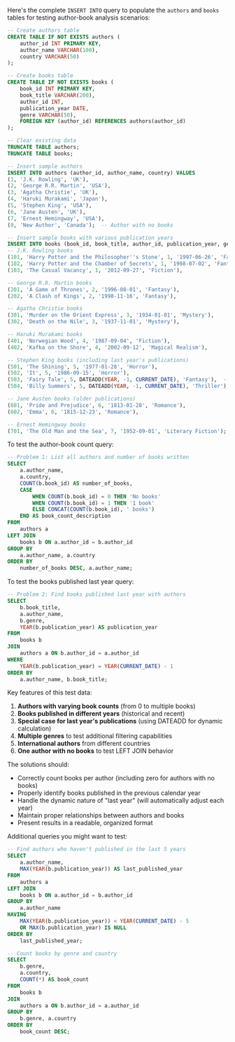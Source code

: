 Here's the complete `INSERT INTO` query to populate the `authors` and `books` tables for testing author-book analysis scenarios:

```sql
-- Create authors table
CREATE TABLE IF NOT EXISTS authors (
    author_id INT PRIMARY KEY,
    author_name VARCHAR(100),
    country VARCHAR(50)
);

-- Create books table
CREATE TABLE IF NOT EXISTS books (
    book_id INT PRIMARY KEY,
    book_title VARCHAR(200),
    author_id INT,
    publication_year DATE,
    genre VARCHAR(50),
    FOREIGN KEY (author_id) REFERENCES authors(author_id)
);

-- Clear existing data
TRUNCATE TABLE authors;
TRUNCATE TABLE books;

-- Insert sample authors
INSERT INTO authors (author_id, author_name, country) VALUES
(1, 'J.K. Rowling', 'UK'),
(2, 'George R.R. Martin', 'USA'),
(3, 'Agatha Christie', 'UK'),
(4, 'Haruki Murakami', 'Japan'),
(5, 'Stephen King', 'USA'),
(6, 'Jane Austen', 'UK'),
(7, 'Ernest Hemingway', 'USA'),
(8, 'New Author', 'Canada');  -- Author with no books

-- Insert sample books with various publication years
INSERT INTO books (book_id, book_title, author_id, publication_year, genre) VALUES
-- J.K. Rowling books
(101, 'Harry Potter and the Philosopher''s Stone', 1, '1997-06-26', 'Fantasy'),
(102, 'Harry Potter and the Chamber of Secrets', 1, '1998-07-02', 'Fantasy'),
(103, 'The Casual Vacancy', 1, '2012-09-27', 'Fiction'),

-- George R.R. Martin books
(201, 'A Game of Thrones', 2, '1996-08-01', 'Fantasy'),
(202, 'A Clash of Kings', 2, '1998-11-16', 'Fantasy'),

-- Agatha Christie books
(301, 'Murder on the Orient Express', 3, '1934-01-01', 'Mystery'),
(302, 'Death on the Nile', 3, '1937-11-01', 'Mystery'),

-- Haruki Murakami books
(401, 'Norwegian Wood', 4, '1987-09-04', 'Fiction'),
(402, 'Kafka on the Shore', 4, '2002-09-12', 'Magical Realism'),

-- Stephen King books (including last year's publications)
(501, 'The Shining', 5, '1977-01-28', 'Horror'),
(502, 'It', 5, '1986-09-15', 'Horror'),
(503, 'Fairy Tale', 5, DATEADD(YEAR, -1, CURRENT_DATE), 'Fantasy'),  -- Published last year
(504, 'Billy Summers', 5, DATEADD(YEAR, -1, CURRENT_DATE), 'Thriller'),  -- Published last year

-- Jane Austen books (older publications)
(601, 'Pride and Prejudice', 6, '1813-01-28', 'Romance'),
(602, 'Emma', 6, '1815-12-23', 'Romance'),

-- Ernest Hemingway books
(701, 'The Old Man and the Sea', 7, '1952-09-01', 'Literary Fiction');
```

To test the author-book count query:

```sql
-- Problem 1: List all authors and number of books written
SELECT
    a.author_name,
    a.country,
    COUNT(b.book_id) AS number_of_books,
    CASE 
        WHEN COUNT(b.book_id) = 0 THEN 'No books'
        WHEN COUNT(b.book_id) = 1 THEN '1 book'
        ELSE CONCAT(COUNT(b.book_id), ' books')
    END AS book_count_description
FROM
    authors a
LEFT JOIN
    books b ON a.author_id = b.author_id
GROUP BY
    a.author_name, a.country
ORDER BY
    number_of_books DESC, a.author_name;
```

To test the books published last year query:

```sql
-- Problem 2: Find books published last year with authors
SELECT
    b.book_title,
    a.author_name,
    b.genre,
    YEAR(b.publication_year) AS publication_year
FROM
    books b
JOIN
    authors a ON b.author_id = a.author_id
WHERE
    YEAR(b.publication_year) = YEAR(CURRENT_DATE) - 1
ORDER BY
    a.author_name, b.book_title;
```

Key features of this test data:
1. **Authors with varying book counts** (from 0 to multiple books)
2. **Books published in different years** (historical and recent)
3. **Special case for last year's publications** (using DATEADD for dynamic calculation)
4. **Multiple genres** to test additional filtering capabilities
5. **International authors** from different countries
6. **One author with no books** to test LEFT JOIN behavior

The solutions should:
- Correctly count books per author (including zero for authors with no books)
- Properly identify books published in the previous calendar year
- Handle the dynamic nature of "last year" (will automatically adjust each year)
- Maintain proper relationships between authors and books
- Present results in a readable, organized format

Additional queries you might want to test:

```sql
-- Find authors who haven't published in the last 5 years
SELECT 
    a.author_name,
    MAX(YEAR(b.publication_year)) AS last_published_year
FROM 
    authors a
LEFT JOIN 
    books b ON a.author_id = b.author_id
GROUP BY 
    a.author_name
HAVING 
    MAX(YEAR(b.publication_year)) < YEAR(CURRENT_DATE) - 5
    OR MAX(b.publication_year) IS NULL
ORDER BY 
    last_published_year;

-- Count books by genre and country
SELECT 
    b.genre,
    a.country,
    COUNT(*) AS book_count
FROM 
    books b
JOIN 
    authors a ON b.author_id = a.author_id
GROUP BY 
    b.genre, a.country
ORDER BY 
    book_count DESC;
```
